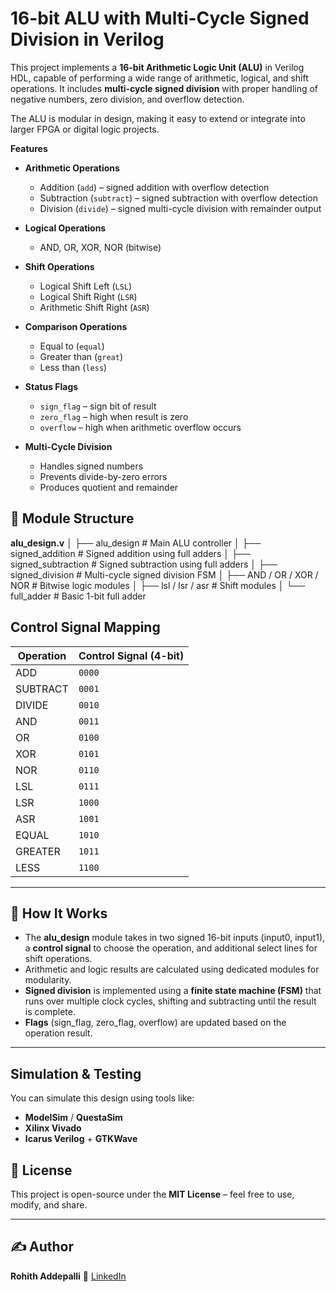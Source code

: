 # 16-bit ALU with Multi-Cycle Signed Division in Verilog

This project implements a **16-bit Arithmetic Logic Unit (ALU)** in Verilog HDL, capable of performing a wide range of arithmetic, logical, and shift operations. It includes **multi-cycle signed division** with proper handling of negative numbers, zero division, and overflow detection.

The ALU is modular in design, making it easy to extend or integrate into larger FPGA or digital logic projects.

**Features**

* **Arithmetic Operations**

  * Addition (`add`) – signed addition with overflow detection
  * Subtraction (`subtract`) – signed subtraction with overflow detection
  * Division (`divide`) – signed multi-cycle division with remainder output

* **Logical Operations**

  * AND, OR, XOR, NOR (bitwise)
  
* **Shift Operations**

  * Logical Shift Left (`LSL`)
  * Logical Shift Right (`LSR`)
  * Arithmetic Shift Right (`ASR`)
  
* **Comparison Operations**

  * Equal to (`equal`)
  * Greater than (`great`)
  * Less than (`less`)
  
* **Status Flags**

  * `sign_flag` – sign bit of result
  * `zero_flag` – high when result is zero
  * `overflow` – high when arithmetic overflow occurs
  
* **Multi-Cycle Division**

  * Handles signed numbers
  * Prevents divide-by-zero errors
  * Produces quotient and remainder

  
## 📂 Module Structure

**alu_design.v**
│
├── alu_design              # Main ALU controller
│
├── signed_addition         # Signed addition using full adders
│
├── signed_subtraction      # Signed subtraction using full adders
│
├── signed_division         # Multi-cycle signed division FSM
│
├── AND / OR / XOR / NOR    # Bitwise logic modules
│
├── lsl / lsr / asr         # Shift modules
│
└── full_adder              # Basic 1-bit full adder


## Control Signal Mapping

| Operation | Control Signal (4-bit) |
| --------- | ---------------------- |
| ADD       | `0000`                 |
| SUBTRACT  | `0001`                 |
| DIVIDE    | `0010`                 |
| AND       | `0011`                 |
| OR        | `0100`                 |
| XOR       | `0101`                 |
| NOR       | `0110`                 |
| LSL       | `0111`                 |
| LSR       | `1000`                 |
| ASR       | `1001`                 |
| EQUAL     | `1010`                 |
| GREATER   | `1011`                 |
| LESS      | `1100`                 |

---

## 🚀 How It Works

* The **alu_design** module takes in two signed 16-bit inputs (input0, input1), a **control signal** to choose the operation, and additional select lines for shift operations.
* Arithmetic and logic results are calculated using dedicated modules for modularity.
* **Signed division** is implemented using a **finite state machine (FSM)** that runs over multiple clock cycles, shifting and subtracting until the result is complete.
* **Flags** (sign_flag, zero_flag, overflow) are updated based on the operation result.

---

## Simulation & Testing

You can simulate this design using tools like:

* **ModelSim** / **QuestaSim**
* **Xilinx Vivado**
* **Icarus Verilog** + **GTKWave**

## 📜 License

This project is open-source under the **MIT License** – feel free to use, modify, and share.

---

## ✍ Author

**Rohith Addepalli**
📌 [LinkedIn](https://www.linkedin.com/in/rohith-addepalli)

